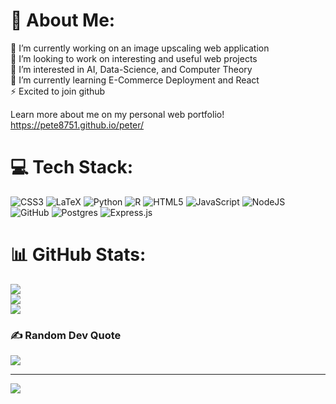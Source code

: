 # 💫 About Me:
🔭 I’m currently working on an image upscaling web application<br>👯 I’m looking to work on interesting and useful web projects<br>🤝 I’m interested in AI, Data-Science, and Computer Theory<br>🌱 I’m currently learning E-Commerce Deployment and React<br>⚡ Excited to join github<br>

Learn more about me on my personal web portfolio! https://pete8751.github.io/peter/


# 💻 Tech Stack:
![CSS3](https://img.shields.io/badge/css3-%231572B6.svg?style=for-the-badge&logo=css3&logoColor=white) ![LaTeX](https://img.shields.io/badge/latex-%23008080.svg?style=for-the-badge&logo=latex&logoColor=white) ![Python](https://img.shields.io/badge/python-3670A0?style=for-the-badge&logo=python&logoColor=ffdd54) ![R](https://img.shields.io/badge/r-%23276DC3.svg?style=for-the-badge&logo=r&logoColor=white) ![HTML5](https://img.shields.io/badge/html5-%23E34F26.svg?style=for-the-badge&logo=html5&logoColor=white) ![JavaScript](https://img.shields.io/badge/javascript-%23323330.svg?style=for-the-badge&logo=javascript&logoColor=%23F7DF1E) ![NodeJS](https://img.shields.io/badge/node.js-6DA55F?style=for-the-badge&logo=node.js&logoColor=white) ![GitHub](https://img.shields.io/badge/GitHub-%23121011.svg?style=for-the-badge&logo=github&logoColor=white) ![Postgres](https://img.shields.io/badge/postgres-%23316192.svg?style=for-the-badge&logo=postgresql&logoColor=white) ![Express.js](https://img.shields.io/badge/express.js-%23404d59.svg?style=for-the-badge&logo=express&logoColor=%2361DAFB)
# 📊 GitHub Stats:
![](https://github-readme-stats.vercel.app/api?username=pete8751&theme=radical&hide_border=false&include_all_commits=false&count_private=false)<br/>
![](https://github-readme-streak-stats.herokuapp.com/?user=pete8751&theme=radical&hide_border=false)<br/>
![](https://github-readme-stats.vercel.app/api/top-langs/?username=pete8751&theme=radical&hide_border=false&include_all_commits=false&count_private=false&layout=compact)

### ✍️ Random Dev Quote
![](https://quotes-github-readme.vercel.app/api?type=horizontal&theme=radical)

---
[![](https://visitcount.itsvg.in/api?id=pete8751&icon=0&color=0)](https://visitcount.itsvg.in)

<!-- Proudly created with GPRM ( https://gprm.itsvg.in ) -->
<!---
pete8751/pete8751 is a ✨ special ✨ repository because its `README.md` (this file) appears on your GitHub profile.
You can click the Preview link to take a look at your changes.
--->
